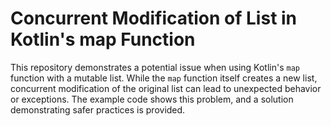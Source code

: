 # Concurrent Modification of List in Kotlin's map Function

This repository demonstrates a potential issue when using Kotlin's `map` function with a mutable list.  While the `map` function itself creates a new list, concurrent modification of the original list can lead to unexpected behavior or exceptions. The example code shows this problem, and a solution demonstrating safer practices is provided.